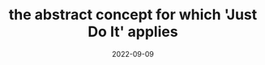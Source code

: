 ---
title: "the abstract concept for which 'Just Do It' applies"
date: 2022-09-09
related: Just Do It (en.wikipedia.org)
type: fragment
tags:
  - fair use
  - fragment
  - Lofty Thoughts
---